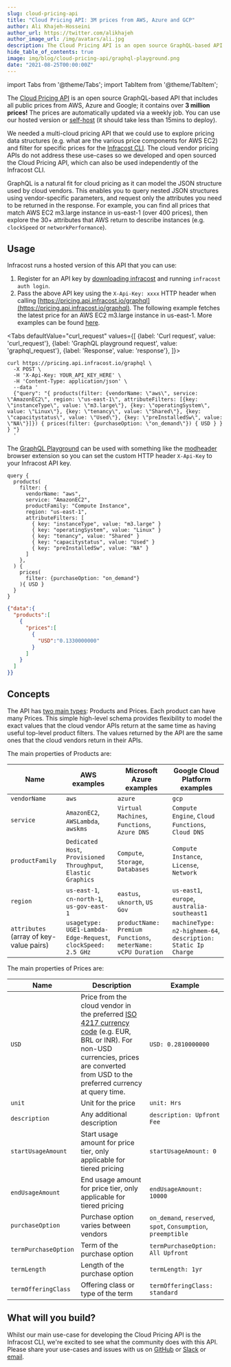```yaml
---
slug: cloud-pricing-api
title: "Cloud Pricing API: 3M prices from AWS, Azure and GCP"
author: Ali Khajeh-Hosseini
author_url: https://twitter.com/alikhajeh
author_image_url: /img/avatars/ali.jpg
description: The Cloud Pricing API is an open source GraphQL-based API that includes all public prices from AWS, Azure and Google; it contains over 3 million prices!
hide_table_of_contents: true
image: img/blog/cloud-pricing-api/graphql-playground.png
date: "2021-08-25T00:00:00Z"
---
```


import Tabs from '@theme/Tabs';
import TabItem from '@theme/TabItem';

The [Cloud Pricing API](https://github.com/infracost/cloud-pricing-api) is an open source GraphQL-based API that includes all public prices from AWS, Azure and Google; it contains over **3 million prices!** The prices are automatically updated via a weekly job. You can use our hosted version or [self-host](/docs/cloud_pricing_api/self_hosted) (it should take less than 15mins to deploy).

<!--truncate-->

We needed a multi-cloud pricing API that we could use to explore pricing data structures (e.g. what are the various price components for AWS EC2) and filter for specific prices for the [Infracost CLI](https://github.com/infracost/infracost). The cloud vendor pricing APIs do not address these use-cases so we developed and open sourced the Cloud Pricing API, which can also be used independently of the Infracost CLI.

GraphQL is a natural fit for cloud pricing as it can model the JSON structure used by cloud vendors. This enables you to query nested JSON structures using vendor-specific parameters, and request only the attributes you need to be returned in the response. For example, you can find all prices that match AWS EC2 m3.large instance in us-east-1 (over 400 prices), then explore the 30+ attributes that AWS return to describe instances (e.g. `clockSpeed` or `networkPerformance`).

## Usage

Infracost runs a hosted version of this API that you can use:
1. Register for an API key by [downloading infracost](/docs/#quick-start) and running `infracost auth login`.
2. Pass the above API key using the `X-Api-Key: xxxx` HTTP header when calling [https://pricing.api.infracost.io/graphql](https://pricing.api.infracost.io/graphql). The following example fetches the latest price for an AWS EC2 m3.large instance in us-east-1. More examples can be found [here](https://github.com/infracost/cloud-pricing-api/tree/master/examples/queries).

<Tabs
  defaultValue="curl_request"
  values={[
    {label: 'Curl request', value: 'curl_request'},
    {label: 'GraphQL playground request', value: 'graphql_request'},
    {label: 'Response', value: 'response'},
  ]}>
  <TabItem value="curl_request">

  ```shell
  curl https://pricing.api.infracost.io/graphql \
    -X POST \
    -H 'X-Api-Key: YOUR_API_KEY_HERE' \
    -H 'Content-Type: application/json' \
    --data '
    {"query": "{ products(filter: {vendorName: \"aws\", service: \"AmazonEC2\", region: \"us-east-1\", attributeFilters: [{key: \"instanceType\", value: \"m3.large\"}, {key: \"operatingSystem\", value: \"Linux\"}, {key: \"tenancy\", value: \"Shared\"}, {key: \"capacitystatus\", value: \"Used\"}, {key: \"preInstalledSw\", value: \"NA\"}]}) { prices(filter: {purchaseOption: \"on_demand\"}) { USD } } } "}
    '
  ```

  </TabItem>
  <TabItem value="graphql_request">

  The [GraphQL Playground](https://pricing.api.infracost.io/graphql) can be used with something like the [modheader](https://bewisse.com/modheader/) browser extension so you can set the custom HTTP header `X-Api-Key` to your Infracost API key.

  ```shell
  query {
    products(
      filter: {
        vendorName: "aws",
        service: "AmazonEC2",
        productFamily: "Compute Instance",
        region: "us-east-1",
        attributeFilters: [
          { key: "instanceType", value: "m3.large" }
          { key: "operatingSystem", value: "Linux" }
          { key: "tenancy", value: "Shared" }
          { key: "capacitystatus", value: "Used" }
          { key: "preInstalledSw", value: "NA" }
        ]
      },
    ) {
      prices(
        filter: {purchaseOption: "on_demand"}
      ){ USD }
    }
  }
  ```

  </TabItem>  
  <TabItem value="response">

  ```json
  {"data":{
    "products":[
      {
        "prices":[
          {
            "USD":"0.1330000000"
          }
        ]
      }
    ]
  }}
  ```

  </TabItem>
</Tabs>

## Concepts

The API has [two main types](https://github.com/infracost/cloud-pricing-api/blob/master/src/db/types.ts): Products and Prices. Each product can have many Prices. This simple high-level schema provides flexibility to model the exact values that the cloud vendor APIs return at the same time as having useful top-level product filters. The values returned by the API are the same ones that the cloud vendors return in their APIs.

The main properties of Products are:

| Name | AWS examples | Microsoft Azure examples | Google Cloud Platform examples |
| ---  | ---          | ---                      | ---                            |
| `vendorName` | `aws` | `azure` | `gcp` |
| `service` | `AmazonEC2`, `AWSLambda`, `awskms` | `Virtual Machines`, `Functions`, `Azure DNS` | `Compute Engine`, `Cloud Functions`, `Cloud DNS` |
| `productFamily` | `Dedicated Host`, `Provisioned Throughput`, `Elastic Graphics` | `Compute`, `Storage`, `Databases` | `Compute Instance`, `License`, `Network` |
| `region` | `us-east-1`, `cn-north-1`, `us-gov-east-1` | `eastus`, `uknorth`, `US Gov` | `us-east1`, `europe`, `australia-southeast1` |
| `attributes` (array of key-value pairs) | `usagetype: UGE1-Lambda-Edge-Request`, `clockSpeed: 2.5 GHz` | `productName: Premium Functions`, `meterName: vCPU Duration` | `machineType: n2-highmem-64`, `description: Static Ip Charge` |

The main properties of Prices are:

| Name | Description | Example |
| ---       | ---    | ---   |
| `USD` | Price from the cloud vendor in the preferred [ISO 4217 currency code](https://en.wikipedia.org/wiki/ISO_4217#Active_codes) (e.g. EUR, BRL or INR). For non-USD currencies, prices are converted from USD to the preferred currency at query time. | `USD: 0.2810000000` |
| `unit` | Unit for the price | `unit: Hrs` |
| `description` | Any additional description | `description: Upfront Fee` |
| `startUsageAmount` | Start usage amount for price tier, only applicable for tiered pricing | `startUsageAmount: 0` |
| `endUsageAmount` | End usage amount for price tier, only applicable for tiered pricing | `endUsageAmount: 10000`
| `purchaseOption` | Purchase option varies between vendors | `on_demand`, `reserved`, `spot`, `Consumption`, `preemptible` |
| `termPurchaseOption` | Term of the purchase option | `termPurchaseOption: All Upfront`
| `termLength` | Length of the purchase option | `termLength: 1yr` |
| `termOfferingClass` | Offering class or type of the term | `termOfferingClass: standard` |

## What will you build?

Whilst our main use-case for developing the Cloud Pricing API is the Infracost CLI, we're excited to see what the community does with this API. Please share your use-cases and issues with us on [GitHub](https://github.com/infracost/cloud-pricing-api/issues) or [Slack](https://www.infracost.io/community-chat) or [email](mailto:hello@infracost.io).
